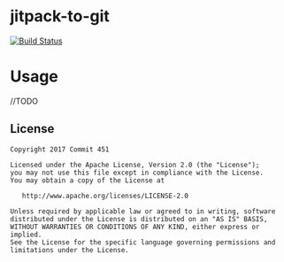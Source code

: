 # jitpack-to-git

[![Build Status](https://travis-ci.org/Commit451/jitpack-to-git.svg?branch=master)](https://travis-ci.org/Commit451/jitpack-to-git)

# Usage
//TODO

License
--------

    Copyright 2017 Commit 451

    Licensed under the Apache License, Version 2.0 (the "License");
    you may not use this file except in compliance with the License.
    You may obtain a copy of the License at

       http://www.apache.org/licenses/LICENSE-2.0

    Unless required by applicable law or agreed to in writing, software
    distributed under the License is distributed on an "AS IS" BASIS,
    WITHOUT WARRANTIES OR CONDITIONS OF ANY KIND, either express or implied.
    See the License for the specific language governing permissions and
    limitations under the License.
